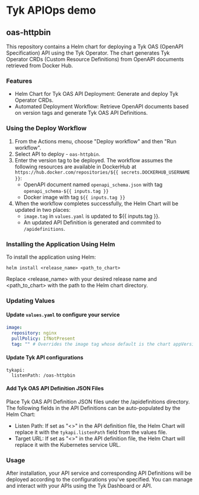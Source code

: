 # Tyk APIOps demo

## oas-httpbin

This repository contains a Helm chart for deploying a Tyk OAS (OpenAPI Specification) API using the Tyk Operator. The chart generates Tyk Operator CRDs (Custom Resource Definitions) from OpenAPI documents retrieved from Docker Hub.

### Features
- Helm Chart for Tyk OAS API Deployment: Generate and deploy Tyk Operator CRDs.
- Automated Deployment Workflow: Retrieve OpenAPI documents based on version tags and generate Tyk OAS API Definitions.

### Using the Deploy Workflow
1. From the Actions menu, choose "Deploy workflow" and then "Run workflow".
2. Select API to deploy - `oas-httpbin`.
3. Enter the version tag to be deployed. The workflow assumes the following resources are available in DockerHub at `https://hub.docker.com/repositories/${{ secrets.DOCKERHUB_USERNAME }}`:
    - OpenAPI document named `openapi_schema.json` with tag `openapi_schema-${{ inputs.tag }}`
    - Docker image with tag `${{ inputs.tag }}`
4. When the workflow completes successfully, the Helm Chart will be updated in two places:
    - `image.tag` in `values.yaml` is updated to ${{ inputs.tag }}.
    - An updated API Definition is generated and commited to `/apidefinitions`.

### Installing the Application Using Helm
To install the application using Helm:
```
helm install <release_name> <path_to_chart>
```
Replace <release_name> with your desired release name and <path_to_chart> with the path to the Helm chart directory.

### Updating Values
#### Update `values.yaml` to configure your service
```yaml
image:
  repository: nginx
  pullPolicy: IfNotPresent
  tag: "" # Overrides the image tag whose default is the chart appVersion.
```
#### Update Tyk API configurations
```
tykapi:
  listenPath: /oas-httpbin
```
#### Add Tyk OAS API Definition JSON Files
Place Tyk OAS API Definition JSON files under the /apidefinitions directory. The following fields in the API Definitions can be auto-populated by the Helm Chart:
- Listen Path: If set as "<<AUTO REPLACE LISTENPATH>>" in the API definition file, the Helm Chart will replace it with the `tykapi.listenPath` field from the values file.
- Target URL: If set as "<<AUTO REPLACE TARGETURL>>" in the API definition file, the Helm Chart will replace it with the Kubernetes service URL.

### Usage
After installation, your API service and corresponding API Definitions will be deployed according to the configurations you've specified. You can manage and interact with your APIs using the Tyk Dashboard or API.
